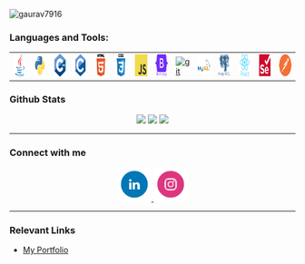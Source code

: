 <p align="left"> <img src="https://komarev.com/ghpvc/?username=gaurav7916&label=Profile%20views" alt="gaurav7916" /> </p>

<h3 align="left">Languages and Tools:</h3>
<div align="left">
<table>
  <tr>
    <td><a href="https://www.java.com" target="_blank" rel="noreferrer"><img src="https://raw.githubusercontent.com/devicons/devicon/master/icons/java/java-original.svg" alt="java" width="40" height="40"/></a></td>
    <td><a href="https://www.python.org" target="_blank" rel="noreferrer"><img src="https://raw.githubusercontent.com/devicons/devicon/master/icons/python/python-original.svg" alt="python" width="40" height="40"/></a></td>
    <td><a href="https://www.w3schools.com/cpp/" target="_blank" rel="noreferrer"><img src="https://raw.githubusercontent.com/devicons/devicon/master/icons/cplusplus/cplusplus-original.svg" alt="cplusplus" width="40" height="40"/></a></td>
    <td><a href="https://www.cprogramming.com/" target="_blank" rel="noreferrer"><img src="https://raw.githubusercontent.com/devicons/devicon/master/icons/c/c-original.svg" alt="c" width="40" height="40"/></a></td>
    <td><a href="https://www.w3.org/html/" target="_blank" rel="noreferrer"><img src="https://raw.githubusercontent.com/devicons/devicon/master/icons/html5/html5-original-wordmark.svg" alt="html5" width="40" height="40"/></a></td>
    <td><a href="https://www.w3schools.com/css/" target="_blank" rel="noreferrer"><img src="https://raw.githubusercontent.com/devicons/devicon/master/icons/css3/css3-original-wordmark.svg" alt="css3" width="40" height="40"/></a></td>
    <td><a href="https://developer.mozilla.org/en-US/docs/Web/JavaScript" target="_blank" rel="noreferrer"><img src="https://raw.githubusercontent.com/devicons/devicon/master/icons/javascript/javascript-original.svg" alt="javascript" width="40" height="40"/></a></td>
    <td><a href="https://getbootstrap.com" target="_blank" rel="noreferrer"><img src="https://raw.githubusercontent.com/devicons/devicon/master/icons/bootstrap/bootstrap-plain-wordmark.svg" alt="bootstrap" width="40" height="40"/></a></td>
    <td><a href="https://git-scm.com/" target="_blank" rel="noreferrer"><img src="https://www.vectorlogo.zone/logos/git-scm/git-scm-icon.svg" alt="git" width="40" height="40"/></a></td>
    <td><a href="https://www.mysql.com/" target="_blank" rel="noreferrer"><img src="https://raw.githubusercontent.com/devicons/devicon/master/icons/mysql/mysql-original-wordmark.svg" alt="mysql" width="40" height="40"/></a></td>
    <td><a href="https://www.postgresql.org" target="_blank" rel="noreferrer"><img src="https://github.com/devicons/devicon/blob/master/icons/postgresql/postgresql-plain-wordmark.svg" alt="postgresql" width="40" height="40"/></a></td>
    <td><a href="https://reactjs.org/" target="_blank" rel="noreferrer"><img src="https://raw.githubusercontent.com/devicons/devicon/master/icons/react/react-original-wordmark.svg" alt="react" width="40" height="40"/></a></td>
    <td><a href="https://www.selenium.dev" target="_blank" rel="noreferrer"><img src="https://github.com/devicons/devicon/blob/master/icons/selenium/selenium-original.svg" alt="selenium" width="40" height="40"/></a></td>
    <td><a href="https://www.postman.com" target="_blank" rel="noreferrer"><img src="https://github.com/devicons/devicon/blob/master/icons/postman/postman-original.svg" alt="postman" width="40" height="40"/></a></td>
    
  </tr>
</table>
</div>

 <h3>Github Stats</h3>

<p align="center">
 <div align = "center">
  <a href="https://github.com/gaurav7916">
  <img width="40%" src="https://github-readme-streak-stats.herokuapp.com/?user=gaurav7916&theme=nightowl"/></a>
  
  <a href="https://github.com/gaurav7916">
  <img width="38%" src="https://github-readme-stats.vercel.app/api?username=gaurav7916&show_icons=true&theme=nightowl&count_private=true&rank_icon=github" /></a>

  <a href ="https://github.com/gaurav7916">
  <img width="32%" src="https://github-readme-stats.vercel.app/api/top-langs/?username=gaurav7916&theme=nightowl&layout=compact"/></a>
</div>
</p>

---

 <h3>Connect with me</h3>
<p align="center">
 <a href="https://www.linkedin.com/in/gaurav-gupta-00647b167">
   <img src="https://github.com/aritraroy/social-icons/blob/master/linkedin-icon.png?raw=true" width="60">
 </a>
 <a href="https://www.instagram.com/gaurav_gupta9/">
   <img src="https://github.com/aritraroy/social-icons/blob/master/instagram-icon.png?raw=true" width="60">
 </a>
</p>

---

 <h3>Relevant Links</h3>

* [My Portfolio](https://gaurav7916.github.io)
